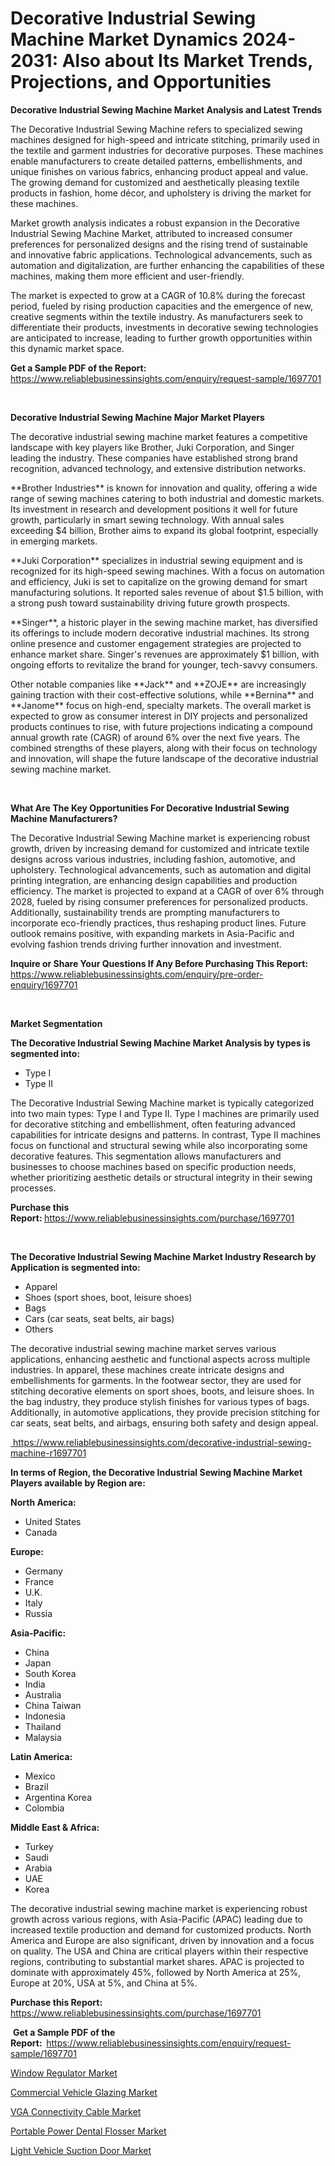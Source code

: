 <p><h1>Decorative Industrial Sewing Machine Market Dynamics 2024-2031: Also about Its Market Trends, Projections, and Opportunities</h1></p><p><strong>Decorative Industrial Sewing Machine Market Analysis and Latest Trends</strong></p>
<p><p>The Decorative Industrial Sewing Machine refers to specialized sewing machines designed for high-speed and intricate stitching, primarily used in the textile and garment industries for decorative purposes. These machines enable manufacturers to create detailed patterns, embellishments, and unique finishes on various fabrics, enhancing product appeal and value. The growing demand for customized and aesthetically pleasing textile products in fashion, home décor, and upholstery is driving the market for these machines.</p><p>Market growth analysis indicates a robust expansion in the Decorative Industrial Sewing Machine Market, attributed to increased consumer preferences for personalized designs and the rising trend of sustainable and innovative fabric applications. Technological advancements, such as automation and digitalization, are further enhancing the capabilities of these machines, making them more efficient and user-friendly.</p><p>The market is expected to grow at a CAGR of 10.8% during the forecast period, fueled by rising production capacities and the emergence of new, creative segments within the textile industry. As manufacturers seek to differentiate their products, investments in decorative sewing technologies are anticipated to increase, leading to further growth opportunities within this dynamic market space.</p></p>
<p><strong>Get a Sample PDF of the Report:&nbsp;</strong> <a href="https://www.reliablebusinessinsights.com/enquiry/request-sample/1697701?utm_campaign=1260&utm_medium=2&utm_source=Github&utm_content=ia&utm_term=12102024&utm_id=decorative-industrial-sewing-machine">https://www.reliablebusinessinsights.com/enquiry/request-sample/1697701</a></p>
<p>&nbsp;</p>
<p><strong>Decorative Industrial Sewing Machine Major Market Players</strong></p>
<p><p>The decorative industrial sewing machine market features a competitive landscape with key players like Brother, Juki Corporation, and Singer leading the industry. These companies have established strong brand recognition, advanced technology, and extensive distribution networks.</p><p>**Brother Industries** is known for innovation and quality, offering a wide range of sewing machines catering to both industrial and domestic markets. Its investment in research and development positions it well for future growth, particularly in smart sewing technology. With annual sales exceeding $4 billion, Brother aims to expand its global footprint, especially in emerging markets.</p><p>**Juki Corporation** specializes in industrial sewing equipment and is recognized for its high-speed sewing machines. With a focus on automation and efficiency, Juki is set to capitalize on the growing demand for smart manufacturing solutions. It reported sales revenue of about $1.5 billion, with a strong push toward sustainability driving future growth prospects.</p><p>**Singer**, a historic player in the sewing machine market, has diversified its offerings to include modern decorative industrial machines. Its strong online presence and customer engagement strategies are projected to enhance market share. Singer's revenues are approximately $1 billion, with ongoing efforts to revitalize the brand for younger, tech-savvy consumers.</p><p>Other notable companies like **Jack** and **ZOJE** are increasingly gaining traction with their cost-effective solutions, while **Bernina** and **Janome** focus on high-end, specialty markets. The overall market is expected to grow as consumer interest in DIY projects and personalized products continues to rise, with future projections indicating a compound annual growth rate (CAGR) of around 6% over the next five years. The combined strengths of these players, along with their focus on technology and innovation, will shape the future landscape of the decorative industrial sewing machine market.</p></p>
<p>&nbsp;</p>
<p><strong>What Are The Key Opportunities For Decorative Industrial Sewing Machine Manufacturers?</strong></p>
<p><p>The Decorative Industrial Sewing Machine market is experiencing robust growth, driven by increasing demand for customized and intricate textile designs across various industries, including fashion, automotive, and upholstery. Technological advancements, such as automation and digital printing integration, are enhancing design capabilities and production efficiency. The market is projected to expand at a CAGR of over 6% through 2028, fueled by rising consumer preferences for personalized products. Additionally, sustainability trends are prompting manufacturers to incorporate eco-friendly practices, thus reshaping product lines. Future outlook remains positive, with expanding markets in Asia-Pacific and evolving fashion trends driving further innovation and investment.</p></p>
<p><strong>Inquire or Share Your Questions If Any Before Purchasing This Report:</strong> <a href="https://www.reliablebusinessinsights.com/enquiry/pre-order-enquiry/1697701?utm_campaign=1260&utm_medium=2&utm_source=Github&utm_content=ia&utm_term=12102024&utm_id=decorative-industrial-sewing-machine">https://www.reliablebusinessinsights.com/enquiry/pre-order-enquiry/1697701</a></p>
<p>&nbsp;</p>
<p><strong>Market Segmentation</strong></p>
<p><strong>The Decorative Industrial Sewing Machine Market Analysis by types is segmented into:</strong></p>
<p><ul><li>Type I</li><li>Type II</li></ul></p>
<p><p>The Decorative Industrial Sewing Machine market is typically categorized into two main types: Type I and Type II. Type I machines are primarily used for decorative stitching and embellishment, often featuring advanced capabilities for intricate designs and patterns. In contrast, Type II machines focus on functional and structural sewing while also incorporating some decorative features. This segmentation allows manufacturers and businesses to choose machines based on specific production needs, whether prioritizing aesthetic details or structural integrity in their sewing processes.</p></p>
<p><strong>Purchase this Report:&nbsp;</strong><a href="https://www.reliablebusinessinsights.com/purchase/1697701?utm_campaign=1260&utm_medium=2&utm_source=Github&utm_content=ia&utm_term=12102024&utm_id=decorative-industrial-sewing-machine">https://www.reliablebusinessinsights.com/purchase/1697701</a></p>
<p>&nbsp;</p>
<p><strong>The Decorative Industrial Sewing Machine Market Industry Research by Application is segmented into:</strong></p>
<p><ul><li>Apparel</li><li>Shoes (sport shoes, boot, leisure shoes)</li><li>Bags</li><li>Cars (car seats, seat belts, air bags)</li><li>Others</li></ul></p>
<p><p>The decorative industrial sewing machine market serves various applications, enhancing aesthetic and functional aspects across multiple industries. In apparel, these machines create intricate designs and embellishments for garments. In the footwear sector, they are used for stitching decorative elements on sport shoes, boots, and leisure shoes. In the bag industry, they produce stylish finishes for various types of bags. Additionally, in automotive applications, they provide precision stitching for car seats, seat belts, and airbags, ensuring both safety and design appeal.</p></p>
<p><a href="https://www.reliablebusinessinsights.com/decorative-industrial-sewing-machine-r1697701?utm_campaign=1260&utm_medium=2&utm_source=Github&utm_content=ia&utm_term=12102024&utm_id=decorative-industrial-sewing-machine">&nbsp;https://www.reliablebusinessinsights.com/decorative-industrial-sewing-machine-r1697701</a></p>
<p><strong>In terms of Region, the Decorative Industrial Sewing Machine Market Players available by Region are:</strong></p>
<p>
    <p> <strong> North America: </strong>
        <ul>
            <li>United States</li>
            <li>Canada</li>
        </ul>
        </p> 
    <p> <strong> Europe: </strong>
        <ul>
            <li>Germany</li>
            <li>France</li>
            <li>U.K.</li>
            <li>Italy</li>
            <li>Russia</li>
        </ul>
        </p> 
    <p> <strong> Asia-Pacific: </strong>
        <ul>
            <li>China</li>
            <li>Japan</li>
            <li>South Korea</li>
            <li>India</li>
            <li>Australia</li>
            <li>China Taiwan</li>
            <li>Indonesia</li>
            <li>Thailand</li>
            <li>Malaysia</li>
        </ul>
        </p> 
    <p> <strong> Latin America: </strong>
        <ul>
            <li>Mexico</li>
            <li>Brazil</li>
            <li>Argentina Korea</li>
            <li>Colombia</li>
        </ul>
        </p> 
    <p> <strong> Middle East & Africa: </strong>
        <ul>
            <li>Turkey</li>
            <li>Saudi</li>
            <li>Arabia</li>
            <li>UAE</li>
            <li>Korea</li>
        </ul>
    </p>
    </p>
<p><p>The decorative industrial sewing machine market is experiencing robust growth across various regions, with Asia-Pacific (APAC) leading due to increased textile production and demand for customized products. North America and Europe are also significant, driven by innovation and a focus on quality. The USA and China are critical players within their respective regions, contributing to substantial market shares. APAC is projected to dominate with approximately 45%, followed by North America at 25%, Europe at 20%, USA at 5%, and China at 5%.</p></p>
<p><strong>Purchase this Report: </strong><a href="https://www.reliablebusinessinsights.com/purchase/1697701?utm_campaign=1260&utm_medium=2&utm_source=Github&utm_content=ia&utm_term=12102024&utm_id=decorative-industrial-sewing-machine">https://www.reliablebusinessinsights.com/purchase/1697701</a></p>
<p>&nbsp;<strong>Get a Sample PDF of the Report:&nbsp;&nbsp;</strong><a href="https://www.reliablebusinessinsights.com/enquiry/request-sample/1697701?utm_campaign=1260&utm_medium=2&utm_source=Github&utm_content=ia&utm_term=12102024&utm_id=decorative-industrial-sewing-machine">https://www.reliablebusinessinsights.com/enquiry/request-sample/1697701</a></p>
<p><strong></strong></p>
<p><p><a href="https://github.com/anaeilandos/Market-Research-Report-List-1/blob/main/window-regulator-market.md?utm_campaign=1260&utm_medium=2&utm_source=Github&utm_content=ia&utm_term=12102024&utm_id=decorative-industrial-sewing-machine">Window Regulator Market</a></p><p><a href="https://www.linkedin.com/pulse/commercial-vehicle-glazing-market-global-share-ranking-fnufc?utm_campaign=1260&utm_medium=2&utm_source=Github&utm_content=ia&utm_term=12102024&utm_id=decorative-industrial-sewing-machine">Commercial Vehicle Glazing Market</a></p><p><a href="https://www.linkedin.com/pulse/future-vga-connectivity-cable-market-global-forecast-trends-mz2fe?utm_campaign=1260&utm_medium=2&utm_source=Github&utm_content=ia&utm_term=12102024&utm_id=decorative-industrial-sewing-machine">VGA Connectivity Cable Market</a></p><p><a href="https://www.linkedin.com/pulse/strategic-market-insights-navigating-global-portable-power-0bane?utm_campaign=1260&utm_medium=2&utm_source=Github&utm_content=ia&utm_term=12102024&utm_id=decorative-industrial-sewing-machine">Portable Power Dental Flosser Market</a></p><p><a href="https://github.com/fosters9adames/Market-Research-Report-List-1/blob/main/light-vehicle-suction-door-market.md?utm_campaign=1260&utm_medium=2&utm_source=Github&utm_content=ia&utm_term=12102024&utm_id=decorative-industrial-sewing-machine">Light Vehicle Suction Door Market</a></p></p>
